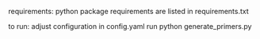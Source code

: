 requirements:
python package requirements are listed in requirements.txt

to run:
adjust configuration in config.yaml
run python generate_primers.py
